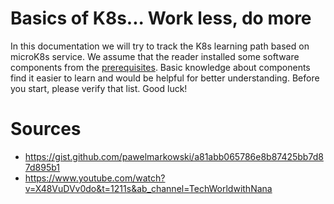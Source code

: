 # Basics of K8s... Work less, do more

In this documentation we will try to track the K8s learning path based on microK8s service. We assume that the reader installed some software components from the [prerequisites](./install/prerequisites.md). Basic knowledge about components find it easier to learn and would be helpful for better understanding. Before you start, please verify that list. Good luck!

# Sources

* <https://gist.github.com/pawelmarkowski/a81abb065786e8b87425bb7d87d895b1>
* <https://www.youtube.com/watch?v=X48VuDVv0do&t=1211s&ab_channel=TechWorldwithNana>
